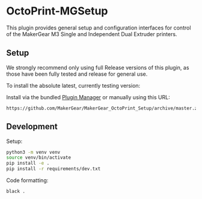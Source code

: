 # OctoPrint-MGSetup
This plugin provides general setup and configuration interfaces for control of the MakerGear M3 Single and Independent Dual Extruder printers.

## Setup

We strongly recommend only using full Release versions of this plugin, as those have been fully tested and release for general use.



To install the absolute latest, currently testing version:

Install via the bundled [Plugin Manager](https://github.com/foosel/OctoPrint/wiki/Plugin:-Plugin-Manager)
or manually using this URL:

    https://github.com/MakerGear/MakerGear_OctoPrint_Setup/archive/master.zip

## Development

Setup:

```bash
python3 -m venv venv
source venv/bin/activate
pip install -e .
pip install -r requirements/dev.txt
```

Code formatting:

```bash
black .
```
